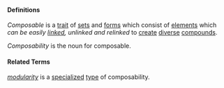 #### Definitions

*Composable* is a [trait](https://github.com/gcassel/Modular-Organization-Terminology/blob/master/terms/trait.md) of [sets](https://github.com/gcassel/Modular-Organization-Terminology/blob/master/terms/set.md) and [forms](https://github.com/gcassel/Modular-Organization-Terminology/blob/master/terms/form.md) which consist of [elements](https://github.com/gcassel/Modular-Organization-Terminology/blob/master/terms/element.md) which *can be easily [linked](https://github.com/gcassel/Modular-Organization-Terminology/blob/master/terms/linkd.m), unlinked and relinked* to [create](https://github.com/gcassel/Modular-Organization-Terminology/blob/master/terms/create.md) [diverse](https://github.com/gcassel/Modular-Organization-Terminology/blob/master/terms/diverse.md) [compounds](https://github.com/gcassel/Modular-Organization-Terminology/blob/master/terms/compound.md).

*Composability* is the noun for composable.

#### Related Terms

*[modularity](https://github.com/gcassel/Modular-Organization-Terminology/blob/master/terms/module.md)* is a [specialized](https://github.com/gcassel/Modular-Organization-Terminology/blob/master/terms/specialize.md) [type](https://github.com/gcassel/Modular-Organization-Terminology/blob/master/terms/type.md) of composability.
